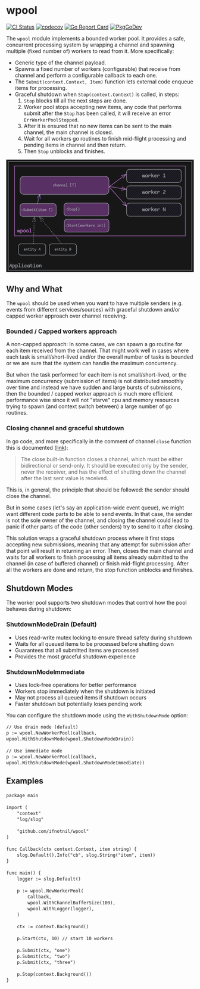 # wpool
[![CI Status](https://github.com/ifnotnil/wpool/actions/workflows/ci.yml/badge.svg?branch=main)](https://github.com/ifnotnil/wpool/actions/workflows/ci.yml)
[![codecov](https://codecov.io/gh/ifnotnil/wpool/graph/badge.svg?token=c0O5dL2fpQ)](https://codecov.io/gh/ifnotnil/wpool)
[![Go Report Card](https://goreportcard.com/badge/github.com/ifnotnil/wpool)](https://goreportcard.com/report/github.com/ifnotnil/wpool)
[![PkgGoDev](https://pkg.go.dev/badge/github.com/ifnotnil/wpool)](https://pkg.go.dev/github.com/ifnotnil/wpool)

The `wpool` module implements a bounded worker pool. It provides a safe, concurrent processing system by wrapping a channel and spawning multiple (fixed number of) workers to read from it. More specifically:

  * Generic type of the channel payload.
  * Spawns a fixed number of workers (configurable) that receive from channel and perform a configurable callback to each one.
  * The `Submit(context.Context, Item)` function lets external code enqueue items for processing.
  * Graceful shutdown when `Stop(context.Context)` is called, in steps:
    1. `Stop` blocks till all the next steps are done.
    2. Worker pool stops accepting new items, any code that performs submit after the `Stop` has been called, it will receive an error `ErrWorkerPoolStopped`.
    3. After it is ensured that no new items can be sent to the main channel, the main channel is closed.
    4. Wait for all workers go routines to finish mid-flight processing and pending items in channel and then return.
    5. Then `Stop` unblocks and finishes.

![diagram](./docs/wpool_diagram.png)


## Why and What
The `wpool` should be used when you want to have multiple senders (e.g. events from different services/sources) with graceful shutdown and/or capped worker approach over channel receiving.

### Bounded / Capped workers approach

A non-capped approach: In some cases, we can spawn a go routine for each item received from the channel. That might work well in cases where each task is small/short-lived and/or the overall number of tasks is bounded or we are sure that the system can handle the maximum concurrency.

But when the task performed for each item is not small/short-lived, or the maximum concurrency (submission of items) is not distributed smoothly over time and instead we have sudden and large bursts of submissions, then the bounded / capped worker approach is much more efficient performance wise since it will not "starve" cpu and memory resources trying to spawn (and context switch between) a large number of go routines.

### Closing channel and graceful shutdown
In go code, and more specifically in the comment of channel `close` function this is documented ([link](https://github.com/golang/go/blob/40b3c0e58a0ae8dec4684a009bf3806769e0fc41/src/builtin/builtin.go#L253-L258)):

> The close built-in function closes a channel, which must be either bidirectional or send-only. It should be executed only by the sender, never the receiver, and has the effect of shutting down the channel after the last sent value is received.

This is, in general, the principle that should be followed: the sender should close the channel.

But in some cases (let's say an application-wide event queue), we might want different code parts to be able to send events. In that case, the sender is not the sole owner of the channel, and closing the channel could lead to panic if other parts of the code (other senders) try to send to it after closing.

This solution wraps a graceful shutdown process where it first stops accepting new submissions, meaning that any attempt for submission after that point will result in returning an error. Then, closes the main channel and waits for all workers to finish processing all items already submitted to the channel (in case of buffered channel) or finish mid-flight processing. After all the workers are done and return, the stop function unblocks and finishes.

## Shutdown Modes

The worker pool supports two shutdown modes that control how the pool behaves during shutdown:

### ShutdownModeDrain (Default)
- Uses read-write mutex locking to ensure thread safety during shutdown
- Waits for all queued items to be processed before shutting down
- Guarantees that all submitted items are processed
- Provides the most graceful shutdown experience

### ShutdownModeImmediate
- Uses lock-free operations for better performance
- Workers stop immediately when the shutdown is initiated
- May not process all queued items if shutdown occurs
- Faster shutdown but potentially loses pending work

You can configure the shutdown mode using the `WithShutdownMode` option:

```golang
// Use drain mode (default)
p := wpool.NewWorkerPool(callback, wpool.WithShutdownMode(wpool.ShutdownModeDrain))

// Use immediate mode
p := wpool.NewWorkerPool(callback, wpool.WithShutdownMode(wpool.ShutdownModeImmediate))
```

## Examples

```golang
package main

import (
	"context"
	"log/slog"

	"github.com/ifnotnil/wpool"
)

func Callback(ctx context.Context, item string) {
	slog.Default().Info("cb", slog.String("item", item))
}

func main() {
	logger := slog.Default()

	p := wpool.NewWorkerPool(
		Callback,
		wpool.WithChannelBufferSize(100),
		wpool.WithLogger(logger),
	)

	ctx := context.Background()

	p.Start(ctx, 10) // start 10 workers

	p.Submit(ctx, "one")
	p.Submit(ctx, "two")
	p.Submit(ctx, "three")

	p.Stop(context.Background())
}
```
